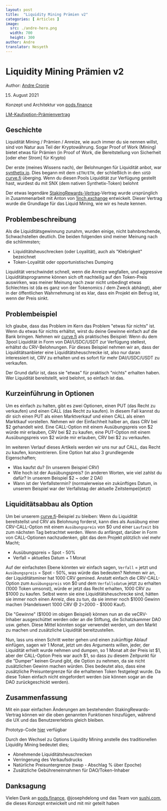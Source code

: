 ```yaml
---
layout: post
title:  "Liquidity Mining Prämien v2"
categories: [ Articles ]
image:
  src: ./andre-hero.png
  width: 700
  height: 300
author: Andre
translator: Nesyeth
---
```


# Liquidity Mining Prämien v2

Author: [Andre Cronje](https://twitter.com/AndreCronjeTech)</br>

15. August 2021

Konzept und Architektur von [pods.finance](https://www.pods.finance/)

[LM-Kaufoption-Prämienvertrag](https://twitter.com/AndreCronjeTech/status/1426580528510251008)

## **Geschichte**

Liquidität Mining / Prämien / Anreize, wie auch immer du sie nennen willst, sind von Natur aus Teil der Kryptowährung. Sogar Proof of Work (Mining) bietet etwas für Prämien (in Proof of Work, die Bereitstellung von Sicherheit \[oder eher Strom\] für Krypto)

Der erste (meines Wissens nach), der Belohnungen für Liquidität anbot, war [synthetix.io](https://synthetix.io/). Dies begann mit dem `sETH/ETH`, der schließlich in den `sUSD` [curve.fi](https://curve.fi/) überging. Wenn du diesen Pools Liquidität zur Verfügung gestellt hast, wurdest du mit SNX (dem nativen Synthetix-Token) belohnt

Der etwas legendäre [StakingRewards-Vertrag](https://github.com/Synthetixio/synthetix/blob/develop/contracts/StakingRewards.sol)-Vertrag wurde ursprünglich in Zusammenarbeit mit Anton von [1inch.exchange](https://1inch.exchange/) entwickelt. Dieser Vertrag wurde die Grundlage für das Liquid Mining, wie wir es heute kennen.

## **Problembeschreibung**

Als die Liquiditätsgewinnung zunahm, wurden einige, nicht bahnbrechende, Schwachstellen deutlich. Die beiden folgenden sind meiner Meinung nach die schlimmsten;

- Liquiditätsheuschrecken (oder Loyalität), auch als "Klebrigkeit" bezeichnet
- Token-Loyalität oder opportunistisches Dumping

Liquidität verschwindet schnell, wenn die Anreize wegfallen, und aggressive Liquiditätsprogramme können sich oft nachteilig auf den Token-Preis auswirken, was meiner Meinung nach zwar nicht unbedingt etwas Schlechtes ist (da es ganz von der Tokenomics / dem Zweck abhängt), aber in der öffentlichen Wahrnehmung ist es klar, dass ein Projekt ein Betrug ist, wenn der Preis sinkt.

## **Problembeispiel**

Ich glaube, dass das Problem im Kern das Problem "etwas für nichts" ist. Wenn du etwas für nichts erhältst, wirst du deine Gewinne einfach auf die Bank bringen. Nehmen wir [curve.fi](https://curve.fi/) als praktisches Beispiel: Wenn du dem 3pool Liquidität in Form von DAI/USDC/USDT zur Verfügung stellest, erhältst du CRV-Belohnungen. Für dieses Beispiel nehmen wir an, dass der Liquiditätsanbieter eine Liquiditätsheuschrecke ist, also nur daran interessiert ist, CRV zu erhalten und es sofort für mehr DAI/USDC/USDT zu verkaufen.

Der Grund dafür ist, dass sie "etwas" für praktisch "nichts" erhalten haben. Wer Liquidität bereitstellt, wird belohnt, so einfach ist das.

## **Kurzeinführung in Optionen**

Um es einfach zu halten, gibt es zwei Optionen, einen PUT (das Recht zu verkaufen) und einen CALL (das Recht zu kaufen). In diesem Fall kannst du dir sich einen PUT als einen Marktverkauf und einen CALL als einen Marktkauf vorstellen. Nehmen wir der Einfachheit halber an, dass CRV bei $2 gehandelt wird. Eine CALL-Option mit einem Ausübungspreis von $2 würde mir erlauben, CRV bei $2 zu kaufen, eine PUT-Option mit einem Ausübungspreis von $2 würde mir erlauben, CRV bei $2 zu verkaufen.

Im weiteren Verlauf dieses Artikels werden wir uns nur auf CALL, das Recht zu kaufen, konzentrieren. Eine Option hat also 3 grundlegende Eigenschaften;

- Was kaufst du? (In unserem Beispiel CRV)
- Wie hoch ist der Ausübungspreis? (in anderen Worten, wie viel zahlst du dafür? In unserem Beispiel $2 ~ oder 2 DAI)
- Wann ist der Verfallstermin? (normalerweise ein zukünftiges Datum, in unserem Beispiel war der Verfallstag der aktuelle Zeitstempel/jetzt)

## **Liquiditätsabbau als Option**

Um bei unserem [curve.fi](https://curve.fi/)-Beispiel zu bleiben: Wenn du Liquidität bereitstellst und CRV als Belohnung forderst, kann dies als Ausübung einer CRV-CALL-Option mit einem `Ausübungspreis` von $0 und einer `Laufzeit` bis zum nächsten Tag betrachtet werden. Wenn du anfängst, darüber in Form von CALL-Optionen nachzudenken, gibt das dem Projekt plötzlich viel mehr Macht;

- Ausübungspreis = Spot - 50%
- Verfall = aktuelles Datum + 1 Monat

Auf der einfachsten Ebene könnten wir einfach sagen, `Verfall` = jetzt und `Ausübungspreis` = Spot - 50%, was würde das bedeuten? Nehmen wir an, der Liquiditätsminer hat 1000 CRV gemined. Anstatt einfach die CRV-CALL-Option zum `Ausübungspreis` von $0 und dem `Verfallsdatum` jetzt zu erhalten (1000 Token umsonst), würde er jetzt das Recht erhalten, 1000 CRV zu $1000 zu kaufen. Selbst wenn sie eine Liquiditätsheuschrecke sind, hätten sie immer noch einen Anreiz, dies zu tun, da sie immer noch $1000 Gewinn machen (Handelswert 1000 CRV @ $2 =$2000 - $1000 Kauf).

Die "Gewinne" ($1000 im obigen Beispiel) können nun an die veCRV-Inhaber ausgeschüttet werden oder an die Stiftung, die Schatzkammer DAO usw. gehen. Diese Mittel könnten sogar verwendet werden, um den Markt zu machen und zusätzliche Liquidität bereitzustellen.

Nun, lass uns einen Schritt weiter gehen und einen zukünftige Ablauf einfügen, sagen wir 1 Monat, jetzt um des Arguments willen, jeder, der Liquidität erhielt wurde nehmen und dumpen, so 1 Monat alt der Preis ist $1, aber der CALL-Option Preis war auch $1, so dass zu diesem Zeitpunkt für die "Dumper" keinen Grund gibt, die Option zu nehmen, da sie nicht zusätzlichen Gewinn machen würden. Dies bedeutet also, dass eine zusätzliche Preisuntergrenze für die erhaltenen Token festgelegt wurde. Da diese Token einfach nicht eingefordert werden (sie können sogar an die DAO zurückgeschickt werden).

## **Zusammenfassung**

Mit ein paar einfachen Änderungen am bestehenden StakingRewards-Vertrag können wir die oben genannten Funktionen hinzufügen, während die UX und das Benutzererlebnis gleich bleiben.

Prototyp-Code [hier](https://gist.github.com/andrecronje/6c3da8b294488001adeda528f70bc301) verfügbar

Durch den Wechsel zu Options Liquidity Mining anstelle des traditionellen Liquidity Mining bedeutet dies;

- Abnehmende Liquiditätsheuschrecken
- Verringerung des Verkaufsdrucks
- Natürliche Preisuntergrenze (twap - Abschlag % über Epoche)
- Zusätzliche Gebühreneinnahmen für DAO/Token-Inhaber

## **Danksagung**

Vielen Dank an [pods.finance](https://www.pods.finance/), @josephdelong und das Team von [sushi.com](https://sushi.com/), die dieses Konzept entwickelt und mit mir geteilt haben